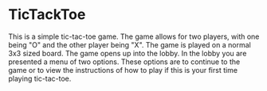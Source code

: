 # TicTackToe

This is a simple tic-tac-toe game. 
The game allows for two players, with one being "O" and the other player being "X". 
The game is played on a normal 3x3 sized board. 
The game opens up into the lobby. In the lobby you are presented a menu of two options. 
These options are to continue to the game or to view the instructions of how to play if this is your first time playing tic-tac-toe.
